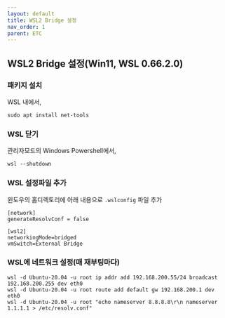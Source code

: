 ```yaml
---
layout: default
title: WSL2 Bridge 설정
nav_order: 1
parent: ETC
---
```

                

## WSL2 Bridge 설정(Win11, WSL 0.66.2.0)
### 패키지 설치
WSL 내에서,  
  
`sudo apt install net-tools`
  
### WSL 닫기
관리자모드의 Windows Powershell에서,  
  
`wsl --shutdown`

### WSL 설정파일 추가

윈도우의 홈디렉토리에 아래 내용으로 `.wslconfig` 파일 추가

```
[network]
generateResolvConf = false

[wsl2]
networkingMode=bridged
vmSwitch=External Bridge
```
  
### WSL에 네트워크 설정(매 재부팅마다)
```
wsl -d Ubuntu-20.04 -u root ip addr add 192.168.200.55/24 broadcast 192.168.200.255 dev eth0
wsl -d Ubuntu-20.04 -u root route add default gw 192.168.200.1 dev eth0 
wsl -d Ubuntu-20.04 -u root "echo nameserver 8.8.8.8\r\n nameserver 1.1.1.1 > /etc/resolv.conf"
```